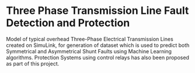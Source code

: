# Three Phase Transmission Line Fault Detection and Protection 
Model of typical overhead Three-Phase Electrical Transmission Lines created on SimuLink, for generation of dataset which is used to predict both Symmetrical and Asymmetrical Shunt Faults using Machine Learning algorithms. Protection Systems using control relays has also been proposed as part of this project.
